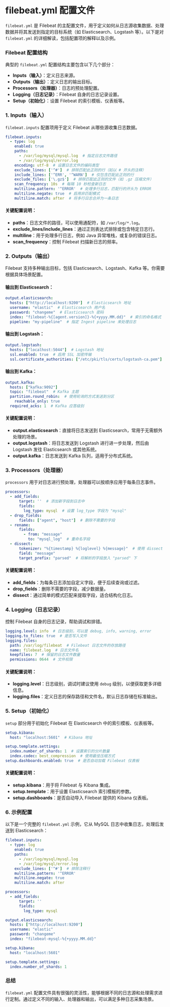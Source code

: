 # filebeat.yml 配置文件

`filebeat.yml` 是 Filebeat 的主配置文件，用于定义如何从日志源收集数据、处理数据并将其发送到指定的目标系统（如 Elasticsearch、Logstash 等）。以下是对 `filebeat.yml` 的详细解读，包括配置项的解释以及示例。

### Filebeat 配置结构
典型的 `filebeat.yml` 配置结构主要包含以下几个部分：
- **Inputs（输入）**：定义日志来源。
- **Outputs（输出）**：定义日志的输出目标。
- **Processors（处理器）**：日志的预处理配置。
- **Logging（日志记录）**：Filebeat 自身的日志记录设置。
- **Setup（初始化）**：设置 Filebeat 的索引模板、仪表板等。

### 1. Inputs（输入）
`filebeat.inputs` 配置项用于定义 Filebeat 从哪些源收集日志数据。

```yaml
filebeat.inputs:
  - type: log
    enabled: true
    paths:
      - /var/log/mysql/mysql.log  # 指定日志文件路径
      - /var/log/mysql/error.log
    encoding: utf-8  # 设置日志文件的编码类型
    exclude_lines: ['^#']  # 排除匹配此正则的行（如以 # 开头的注释）
    include_lines: ['^ERR', '^WARN']  # 仅包含匹配此正则的行
    exclude_files: ['\.gz$']  # 排除匹配此正则的文件（如 .gz 压缩文件）
    scan_frequency: 10s  # 每隔 10 秒检查新日志
    multiline.pattern: '^ERROR'  # 处理多行日志，匹配行的开头为 ERROR
    multiline.negate: true  # 启用非匹配模式
    multiline.match: after  # 将多行日志合并为一条日志
```

#### 关键配置说明：
- **paths**：日志文件的路径，可以使用通配符，如 `/var/log/*.log`。
- **exclude_lines/include_lines**：通过正则表达式排除或包含特定日志行。
- **multiline**：用于处理多行日志，例如 Java 异常堆栈，或复杂的错误日志。
- **scan_frequency**：控制 Filebeat 扫描新日志的频率。

### 2. Outputs（输出）
Filebeat 支持多种输出目标，包括 Elasticsearch、Logstash、Kafka 等。你需要根据具体场景配置。

#### 输出到 Elasticsearch：
```yaml
output.elasticsearch:
  hosts: ["http://localhost:9200"]  # Elasticsearch 地址
  username: "elastic"  # Elasticsearch 用户名
  password: "changeme"  # Elasticsearch 密码
  index: "filebeat-%{[agent.version]}-%{+yyyy.MM.dd}"  # 索引的命名格式
  pipeline: "my-pipeline"  # 指定 Ingest pipeline 来处理日志
```

#### 输出到 Logstash：
```yaml
output.logstash:
  hosts: ["localhost:5044"]  # Logstash 地址
  ssl.enabled: true  # 启用 SSL 加密传输
  ssl.certificate_authorities: ["/etc/pki/tls/certs/logstash-ca.pem"]  # SSL 证书路径
```

#### 输出到 Kafka：
```yaml
output.kafka:
  hosts: ["kafka:9092"]
  topic: "filebeat"  # Kafka 主题
  partition.round_robin:  # 使用轮询的方式发送到分区
    reachable_only: true
  required_acks: 1  # Kafka 应答级别
```

#### 关键配置说明：
- **output.elasticsearch**：直接将日志发送到 Elasticsearch，常用于无需额外处理的场景。
- **output.logstash**：将日志发送到 Logstash 进行进一步处理，然后由 Logstash 发往 Elasticsearch 或其他系统。
- **output.kafka**：日志发送到 Kafka 队列，适用于分布式系统。

### 3. Processors（处理器）
`processors` 用于对日志进行预处理，处理器可以按顺序应用于每条日志事件。

```yaml
processors:
  - add_fields:
      target: ''  # 添加新字段到日志中
      fields:
        log_type: mysql  # 设置 log_type 字段为 "mysql"
  - drop_fields:
      fields: ["agent", "host"]  # 删除不需要的字段
  - rename:
      fields:
        - from: "message"
          to: "mysql_log"  # 重命名字段
  - dissect:
      tokenizer: "%{timestamp} %{loglevel} %{message}"  # 使用 dissect 解析字段
      field: "message"
      target_prefix: "parsed"  # 将解析的字段放入 "parsed" 下
```

#### 关键配置说明：
- **add_fields**：为每条日志添加自定义字段，便于后续查询或过滤。
- **drop_fields**：删除不需要的字段，减少数据量。
- **dissect**：通过简单的模式匹配来提取字段，适合结构化日志。

### 4. Logging（日志记录）
控制 Filebeat 自身的日志记录，帮助调试和排错。

```yaml
logging.level: info  # 日志级别，可以是 debug, info, warning, error
logging.to_files: true  # 是否写入文件
logging.files:
  path: /var/log/filebeat  # Filebeat 日志文件的存放路径
  name: filebeat.log  # 日志文件名
  keepfiles: 7  # 保留的日志文件数量
  permissions: 0644  # 文件权限
```

#### 关键配置说明：
- **logging.level**：日志级别，调试时建议使用 `debug` 级别，以便获取更多详细信息。
- **logging.files**：定义日志的保存路径和文件名，默认日志存储在标准输出。

### 5. Setup（初始化）
`setup` 部分用于初始化 Filebeat 在 Elasticsearch 中的索引模板、仪表板等。

```yaml
setup.kibana:
  host: "localhost:5601"  # Kibana 地址

setup.template.settings:
  index.number_of_shards: 1  # 设置索引的分片数量
  index.codec: best_compression  # 使用最佳压缩方式
setup.dashboards.enabled: true  # 是否自动加载 Filebeat 仪表板
```

#### 关键配置说明：
- **setup.kibana**：用于将 Filebeat 与 Kibana 集成。
- **setup.template**：用于设置 Elasticsearch 索引模板的参数。
- **setup.dashboards**：是否自动导入 Filebeat 提供的 Kibana 仪表板。

### 6. 示例配置
以下是一个完整的 `filebeat.yml` 示例，它从 MySQL 日志中收集日志，处理后发送到 Elasticsearch：

```yaml
filebeat.inputs:
  - type: log
    enabled: true
    paths:
      - /var/log/mysql/mysql.log
      - /var/log/mysql/error.log
    exclude_lines: ['^#']  # 排除注释行
    multiline.pattern: '^ERROR'
    multiline.negate: true
    multiline.match: after

processors:
  - add_fields:
      target: ''
      fields:
        log_type: mysql

output.elasticsearch:
  hosts: ["http://localhost:9200"]
  username: "elastic"
  password: "changeme"
  index: "filebeat-mysql-%{+yyyy.MM.dd}"

setup.kibana:
  host: "localhost:5601"

setup.template.settings:
  index.number_of_shards: 1
```

### 总结
`filebeat.yml` 配置文件具有很强的灵活性，能够根据不同的日志源和处理需求进行定制。通过定义不同的输入、处理器和输出，可以满足多种日志采集场景。